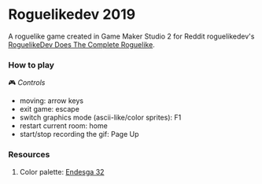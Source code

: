 # Roguelikedev 2019
A roguelike game created in Game Maker Studio 2 for Reddit roguelikedev's [RoguelikeDev Does The Complete Roguelike](https://www.reddit.com/r/roguelikedev/comments/c1xj5b/roguelikedev_does_the_complete_roguelike_tutorial/).

### How to play
:video_game: *Controls*
- moving: arrow keys
- exit game: escape
- switch graphics mode (ascii-like/color sprites): F1
- restart current room: home
- start/stop recording the gif: Page Up

### Resources
1. Color palette: [Endesga 32](https://lospec.com/palette-list/endesga-32)
